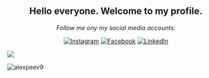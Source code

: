 <div align="center">
<h2> Hello everyone. Welcome to my profile. </h2>
</div>

<div align="center">
<i>Follow me ony my social media accounts:</i><br>

<a href="https://www.instagram.com/alexpeev9" target="_blank"><img src="https://img.shields.io/badge/Instagram-%23E4405F.svg?&style=flat-square&logo=instagram&logoColor=white" alt="Instagram"></a>
<a href="https://www.facebook.com/alex.peev.1" target="_blank"><img src="https://img.shields.io/badge/Facebook-%231877F2.svg?&style=flat-square&logo=facebook&logoColor=white" alt="Facebook"></a>
<a href="https://www.linkedin.com/in/alexpeev9" target="_blank"><img src="https://img.shields.io/badge/LinkedIn-%230077B5.svg?&style=flat-square&logo=linkedin&logoColor=white" alt="LinkedIn"></a>

</div>

![](https://komarev.com/ghpvc/?username=alexpeev9)

<p><img align="center" src="https://github-readme-stats.vercel.app/api/top-langs?username=alexpeev9&show_icons=true&locale=en&layout=compact" alt="alexpeev9" /></p>
